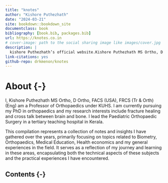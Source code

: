 ```yaml
--- 
title: "knotes"
author: "Kishore Puthezhath"
date: "2024-03-21"
site: bookdown::bookdown_site
documentclass: book
bibliography: [book.bib, packages.bib]
url: https://knotes.co.in
# cover-image: path to the social sharing image like images/cover.jpg
description: |
  kishore Puthezhath’s official website.Kishore Puthezhath MS Ortho, D Ortho, FACS (USA), FRCS (Tr & Orth)(Eng) is a Professor of Orthopaedics under KUHS. He is currently pursuing his PhD in orthopaedics and his research interests include fracture healing and cross talk between brain and bone. He leads the Paediatric Orthopaedics Surgery in a tertiary teaching hospital in Kerala.
link-citations: yes
github-repo: drkmenon/knotes
---
```


# About {-}

I, Kishore Puthezhath MS Ortho, D Ortho, FACS (USA), FRCS (Tr & Orth)(Eng) am a Professor of Orthopaedics under KUHS. I am  currently pursuing my PhD in orthopaedics and my research interests include fracture healing and cross talk between brain and bone. I lead the Paediatric Orthopaedic Surgery in a tertiary teaching hospital in Kerala.

This compilation represents a collection of notes and insights I have gathered over the years, primarily focusing on topics related to Biometry, Orthopaedics, Medical Education, Health economics and my general experiences in the field. It serves as a reflection of my journey and learning in these areas, encapsulating both the technical aspects of these subjects and the practical experiences I have encountered.

## Contents {-}



